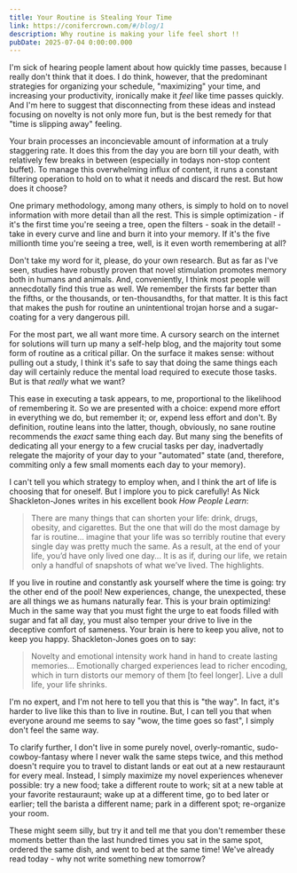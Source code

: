 ```yaml
---
title: Your Routine is Stealing Your Time
link: https://conifercrown.com/#/blog/1
description: Why routine is making your life feel short !!
pubDate: 2025-07-04 0:00:00.000
---
```


I'm sick of hearing people lament about how quickly time passes, because I really don't think that it does. I do think, however, that the predominant strategies for organizing your schedule, "maximizing" your time, and increasing your productivity, ironically make it _feel_ like time passes quickly. And I'm here to suggest that disconnecting from these ideas and instead focusing on novelty is not only more fun, but is the best remedy for that "time is slipping away" feeling.

Your brain processes an inconcievable amount of information at a truly staggering rate. It does this from the day you are born till your death, with relatively few breaks in between (especially in todays non-stop content buffet). To manage this overwhelming influx of content, it runs a constant filtering operation to hold on to what it needs and discard the rest. But how does it choose?

One primary methodology, among many others, is simply to hold on to novel information with more detail than all the rest. This is simple optimization - if it's the first time you're seeing a tree, open the filters - soak in the detail! - take in every curve and line and burn it into your memory. If it's the five millionth time you're seeing a tree, well, is it even worth remembering at all?

Don't take my word for it, please, do your own research. But as far as I've seen, studies have robustly proven that novel stimulation promotes memory both in humans and animals. And, conveniently, I think most people will annecdotally find this true as well. We remember the firsts far better than the fifths, or the thousands, or ten-thousandths, for that matter. It is this fact that makes the push for routine an unintentional trojan horse and a sugar-coating for a very dangerous pill.

For the most part, we all want more time. A cursory search on the internet for solutions will turn up many a self-help blog, and the majority tout some form of routine as a critical pillar. On the surface it makes sense: without pulling out a study, I think it's safe to say that doing the same things each day will certainly reduce the mental load required to execute those tasks. But is that _really_ what we want?

This ease in executing a task appears, to me, proportional to the likelihood of remembering it. So we are presented with a choice: expend more effort in everything we do, but remember it; or, expend less effort and don't. By definition, routine leans into the latter, though, obviously, no sane routine recommends the _exact_ same thing each day. But many sing the benefits of dedicating all your energy to a few crucial tasks per day, inadvertadly relegate the majority of your day to your "automated" state (and, therefore, commiting only a few small moments each day to your memory).

I can't tell you which strategy to employ when, and I think the art of life is choosing that for oneself. But I implore you to pick carefully! As Nick Shackleton-Jones writes in his excellent book _How People Learn_:

> There are many things that can shorten your life: drink, drugs, obesity, and cigarettes. But the one that will do the most damage by far is routine... imagine that your life was so terribly routine that every single day was pretty much the same. As a result, at the end of your life, you’d have only lived one day... It is as if, during our life, we retain only a handful of snapshots of what we’ve lived. The highlights.

If you live in routine and constantly ask yourself where the time is going: try the other end of the pool! New experiences, change, the unexpected, these are all things we as humans naturally fear. This is your brain optimizing! Much in the same way that you must fight the urge to eat foods filled with sugar and fat all day, you must also temper your drive to live in the deceptive comfort of sameness. Your brain is here to keep you alive, not to keep you happy. Shackleton-Jones goes on to say:

> Novelty and emotional intensity work hand in hand to create lasting memories... Emotionally charged experiences lead to richer encoding, which in turn distorts our memory of them [to feel longer]. Live a dull life, your life shrinks.

I'm no expert, and I'm not here to tell you that this is "the way". In fact, it's harder to live like this than to live in routine. But, I can tell you that when everyone around me seems to say "wow, the time goes so fast", I simply don't feel the same way.

To clarify further, I don't live in some purely novel, overly-romantic, sudo-cowboy-fantasy where I never walk the same steps twice, and this method doesn't require you to travel to distant lands or eat out at a new restauraunt for every meal. Instead, I simply maximize my novel experiences whenever possible: try a new food; take a different route to work; sit at a new table at your favorite restauraunt; wake up at a different time, go to bed later or earlier; tell the barista a different name; park in a different spot; re-organize your room.

These might seem silly, but try it and tell me that you don't remember these moments better than the last hundred times you sat in the same spot, ordered the same dish, and went to bed at the same time! We've already read today - why not write something new tomorrow?
